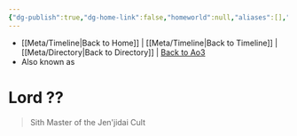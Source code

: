 ```yaml
---
{"dg-publish":true,"dg-home-link":false,"homeworld":null,"aliases":[],"tags":["sith","forcesensitive","character"],"permalink":"/characters/lord/","dgHomeLink":false,"dgPassFrontmatter":true}
---
```


- [[Meta/Timeline\|Back to Home]] | [[Meta/Timeline\|Back to Timeline]] | [[Meta/Directory\|Back to Directory]] | [Back to Ao3](https://archiveofourown.org/works/19334440/chapters/45992584)
- Also known as 

# Lord ??
>Sith Master of the Jen'jidai Cult